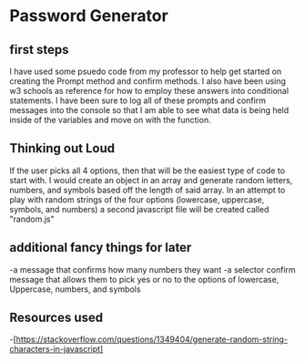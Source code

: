 # Password Generator

## first steps
I have used some psuedo code from my professor to help get started on creating the Prompt method and confirm methods.  I also have been using w3 schools as reference for how to employ these answers into conditional statements.  I have been sure to log all of these prompts and confirm messages into the console so that I am able to see what data is being held inside of the variables and move on with the function.
## Thinking out Loud
If the user picks all 4 options, then that will be the easiest type of code to start with.  I would create an object in an array and generate random letters, numbers, and symbols based off the length of said array.  In an attempt to play with random strings of the four options (lowercase, uppercase, symbols, and numbers) a second javascript file will be created called "random.js"

## additional fancy things for later
-a message that confirms how many numbers they want
-a selector confirm message that allows them to pick yes or no to the options of lowercase, Uppercase, numbers, and symbols


## Resources used
-[https://stackoverflow.com/questions/1349404/generate-random-string-characters-in-javascript]